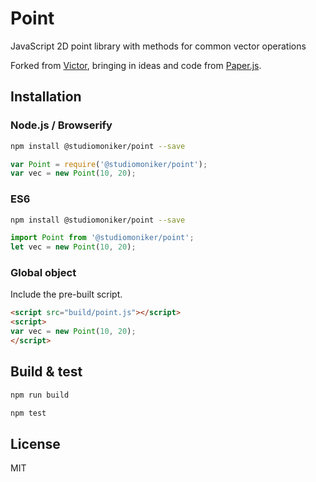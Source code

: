 # Point

JavaScript 2D point library with methods for common vector operations

Forked from [Victor](https://github.com/maxkueng/victor/), bringing in ideas and code from [Paper.js](https://github.com/paperjs/paper.js/blob/develop/src/basic/Point.js).

## Installation

### Node.js / Browserify

```bash
npm install @studiomoniker/point --save
```

```javascript
var Point = require('@studiomoniker/point');
var vec = new Point(10, 20);
```

### ES6

```bash
npm install @studiomoniker/point --save
```

```javascript
import Point from '@studiomoniker/point';
let vec = new Point(10, 20);
```

### Global object

Include the pre-built script.

```html
<script src="build/point.js"></script>
<script>
var vec = new Point(10, 20);
</script>
```

## Build & test

```bash
npm run build
```

```bash
npm test
```

## License

MIT
